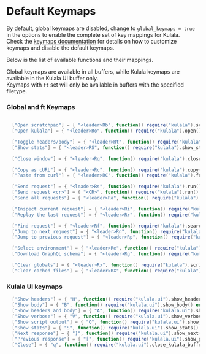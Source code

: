 # Default Keymaps

By default, global keymaps are disabled, change to `global_keymaps = true` in the options to enable the complete set of key mappings for Kulala.  
Check the [keymaps documentation](keymaps.md) for details on how to customize keymaps and disable the default keymaps.

Below is the list of available functions and their mappings.

Global keymaps are available in all buffers, while Kulala keymaps are available in the Kulala UI buffer only.  
Keymaps with `ft` set will only be available in buffers with the specified filetype.

### Global and ft Keymaps

```lua

  ["Open scratchpad"] = { "<leader>Rb", function() require("kulala").scratchpad() end, },
  ["Open kulala"] = { "<leader>Ro", function() require("kulala").open() end, },

  ["Toggle headers/body"] = { "<leader>Rt", function() require("kulala").toggle_view() end, ft = { "http", "rest" }, },
  ["Show stats"] = { "<leader>RS", function() require("kulala").show_stats() end, ft = { "http", "rest" }, },

  ["Close window"] = { "<leader>Rq", function() require("kulala").close() end, ft = { "http", "rest" }, },

  ["Copy as cURL"] = { "<leader>Rc", function() require("kulala").copy() end, ft = { "http", "rest" }, },
  ["Paste from curl"] = { "<leader>RC", function() require("kulala").from_curl() end, ft = { "http", "rest" }, },

  ["Send request"] = { "<leader>Rs", function() require("kulala").run() end, mode = { "n", "v" }, },
  ["Send request <cr>"] = { "<CR>", function() require("kulala").run() end, mode = { "n", "v" }, ft = { "http", "rest" }, },
  ["Send all requests"] = { "<leader>Ra", function() require("kulala").run_all() end, mode = { "n", "v" }, },

  ["Inspect current request"] = { "<leader>Ri", function() require("kulala").inspect() end, ft = { "http", "rest" }, },
  ["Replay the last request"] = { "<leader>Rr", function() require("kulala").replay() end, },

  ["Find request"] = { "<leader>Rf", function() require("kulala").search() end, ft = { "http", "rest" }, },
  ["Jump to next request"] = { "<leader>Rn", function() require("kulala").jump_next() end, ft = { "http", "rest" }, },
  ["Jump to previous request"] = { "<leader>Rp", function() require("kulala").jump_prev() end, ft = { "http", "rest" }, },

  ["Select environment"] = { "<leader>Re", function() require("kulala").set_selected_env() end, ft = { "http", "rest" }, },
  ["Download GraphQL schema"] = { "<leader>Rg", function() require("kulala").download_graphql_schema() end, ft = { "http", "rest" }, },

  ["Clear globals"] = { "<leader>Rx", function() require("kulala").scripts_clear_global() end, ft = { "http", "rest" },
  ["Clear cached files"] = { "<leader>RX", function() require("kulala").clear_cached_files() end, ft = { "http", "rest" }, },
```

### Kulala UI keymaps

```lua
  ["Show headers"] = { "H", function() require("kulala.ui").show_headers() end, },
  ["Show body"] = { "B", function() require("kulala.ui").show_body() end, },
  ["Show headers and body"] = { "A", function() require("kulala.ui").show_headers_body() end, },
  ["Show verbose"] = { "V", function() require("kulala.ui").show_verbose() end, },
  ["Show script output"] = { "O", function() require("kulala.ui").show_script_output() end, },
  ["Show stats"] = { "S", function() require("kulala.ui").show_stats() end, },
  ["Next response"] = { "]", function() require("kulala.ui").show_next() end, },
  ["Previous response"] = { "[", function() require("kulala.ui").show_previous() end, },
  ["Close"] = { "q", function() require("kulala.ui").close_kulala_buffer() end, },
```
